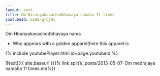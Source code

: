 ```yaml
---
layout: post
title: Om Hiranyakavachodbhavaya namaha 11 times
youtubeId: LLWE-grqjKc
---
```

 
 
Om Hiranyakavachodbhavaya nama 
 
 -  Who appears with a golden apparel(here this apparel is 
 
  
 
  
 
 
 
 
 
 


{% include youtubePlayer.html id=page.youtubeId %}
 
[Next]({{ site.baseurl }}{% link  split1/_posts/2013-05-07-Om medrajaya namaha 11 times.md%})
 
